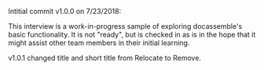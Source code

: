 Intitial commit v1.0.0 on 7/23/2018:

This interview is a work-in-progress sample of exploring docassemble's basic 
functionality. It is not "ready", but is checked in as is in the hope that it 
might assist other team members in their initial learning.

v1.0.1
changed title and short title from Relocate to Remove.